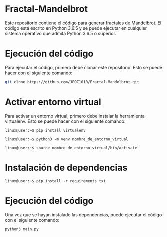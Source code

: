 # Fractal-Mandelbrot
Este repositorio contiene el código para generar fractales de Mandelbrot. El código está escrito en Python 3.6.5 y se puede ejecutar en cualquier sistema operativo que admita Python 3.6.5 o superior. 

# Ejecución del código
Para ejecutar el código, primero debe clonar este repositorio. Esto se puede hacer con el siguiente comando:

```bash
git clone https://github.com/JFOZ1010/Fractal-Mandelbrot.git
```


# Activar entorno virtual
Para activar un entorno virtual, primero debe instalar la herramienta virtualenv. Esto se puede hacer con el siguiente comando: 

```console 
linux@user:~$ pip install virtualenv 
```

```console
linux@user:~$ python3 -m venv nombre_de_entorno_virtual
```

```console
linux@user:~$ source nombre_de_entorno_virtual/bin/activate
```

# Instalación de dependencias 

```console
linux@user:~$ pip install -r requirements.txt
```

# Ejecución del código
Una vez que se hayan instalado las dependencias, puede ejecutar el código con el siguiente comando:

```python
python3 main.py
```